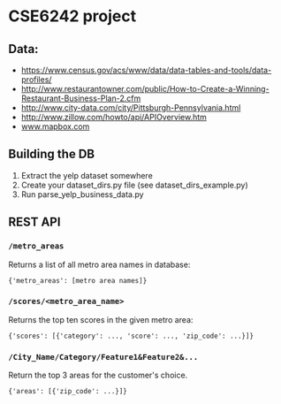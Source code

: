 # CSE6242 project
## Data:
* https://www.census.gov/acs/www/data/data-tables-and-tools/data-profiles/
* http://www.restaurantowner.com/public/How-to-Create-a-Winning-Restaurant-Business-Plan-2.cfm
* http://www.city-data.com/city/Pittsburgh-Pennsylvania.html
* http://www.zillow.com/howto/api/APIOverview.htm
* www.mapbox.com

## Building the DB
1. Extract the yelp dataset somewhere
2. Create your dataset_dirs.py file (see dataset_dirs_example.py)
3. Run parse_yelp_business_data.py

## REST API
### `/metro_areas`

Returns a list of all metro area names in database:

 `{'metro_areas': [metro area names]}`
  
### `/scores/<metro_area_name>`

Returns the top ten scores in the given metro area:

`{'scores': [{'category': ..., 'score': ..., 'zip_code': ...}]}`

### `/City_Name/Category/Feature1&Feature2&...`

Return the top 3 areas for the customer's choice.

`{'areas': [{'zip_code': ...}]}`
